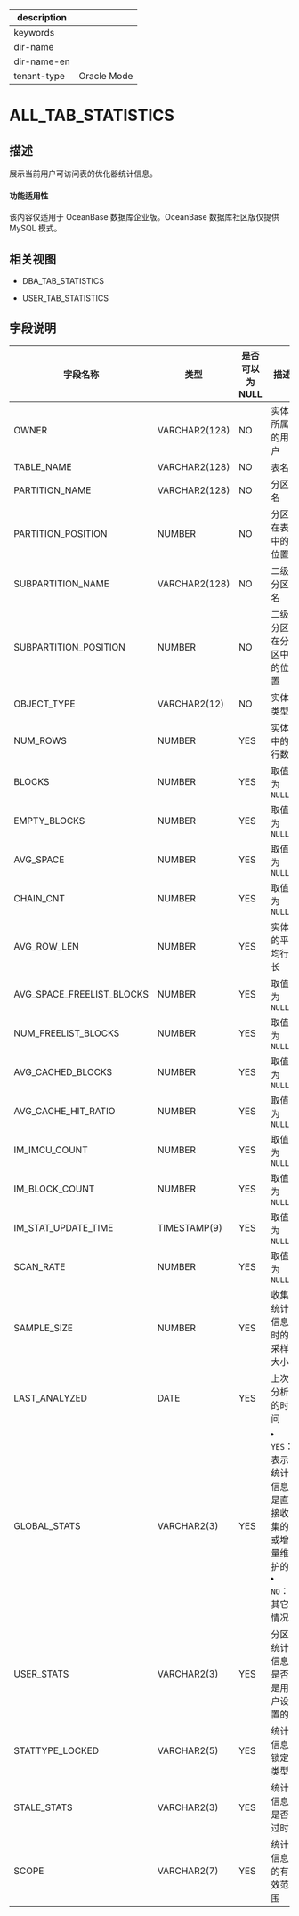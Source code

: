 |description||
|---|---|
|keywords||
|dir-name||
|dir-name-en||
|tenant-type|Oracle Mode|

ALL_TAB_STATISTICS 
=======================================

描述 
--------------------

展示当前用户可访问表的优化器统计信息。

  <main id="notice" >
    <h4>功能适用性</h4>
    <p>该内容仅适用于 OceanBase 数据库企业版。OceanBase 数据库社区版仅提供 MySQL 模式。</p>
  </main>

相关视图 
----------------------

* DBA_TAB_STATISTICS
  

* USER_TAB_STATISTICS
  




字段说明 
----------------------



|           字段名称            |      类型       | **是否可以为 NULL** |                                                               描述                                                               |
|---------------------------|---------------|----------------|--------------------------------------------------------------------------------------------------------------------------------|
| OWNER                     | VARCHAR2(128) | NO             | 实体所属的用户                                     |
| TABLE_NAME                | VARCHAR2(128) | NO             | 表名                                          |
| PARTITION_NAME            | VARCHAR2(128) | NO             | 分区名                                         |
| PARTITION_POSITION        | NUMBER        | NO             | 分区在表中的位置                                    |
| SUBPARTITION_NAME         | VARCHAR2(128) | NO             | 二级分区名                                       |
| SUBPARTITION_POSITION     | NUMBER        | NO             | 二级分区在分区中的位置                                 |
| OBJECT_TYPE               | VARCHAR2(12)  | NO             | 实体类型                                        |
| NUM_ROWS                  | NUMBER        | YES            | 实体中的行数                                      |
| BLOCKS                    | NUMBER        | YES            | 取值为 `NULL`                                  |
| EMPTY_BLOCKS              | NUMBER        | YES            | 取值为 `NULL`                                  |
| AVG_SPACE                 | NUMBER        | YES            | 取值为 `NULL`                                  |
| CHAIN_CNT                 | NUMBER        | YES            | 取值为 `NULL`                                  |
| AVG_ROW_LEN               | NUMBER        | YES            | 实体的平均行长                                     |
| AVG_SPACE_FREELIST_BLOCKS | NUMBER        | YES            | 取值为 `NULL`                                  |
| NUM_FREELIST_BLOCKS       | NUMBER        | YES            | 取值为 `NULL`                                  |
| AVG_CACHED_BLOCKS         | NUMBER        | YES            | 取值为 `NULL`                                  |
| AVG_CACHE_HIT_RATIO       | NUMBER        | YES            | 取值为 `NULL`                                  |
| IM_IMCU_COUNT             | NUMBER        | YES            | 取值为 `NULL`                                  |
| IM_BLOCK_COUNT            | NUMBER        | YES            | 取值为 `NULL`                                  |
| IM_STAT_UPDATE_TIME       | TIMESTAMP(9)  | YES            | 取值为 `NULL`                                  |
| SCAN_RATE                 | NUMBER        | YES            | 取值为 `NULL`                                  |
| SAMPLE_SIZE               | NUMBER        | YES            | 收集统计信息时的采样大小                                |
| LAST_ANALYZED             | DATE          | YES            | 上次分析的时间                                     |
| GLOBAL_STATS              | VARCHAR2(3)   | YES            | <li> `YES`：表示统计信息是直接收集的或增量维护的   <li> `NO`：其它情况    |
| USER_STATS                | VARCHAR2(3)   | YES            | 分区统计信息是否是用户设置的                              |
| STATTYPE_LOCKED           | VARCHAR2(5)   | YES            | 统计信息锁定类型                                    |
| STALE_STATS               | VARCHAR2(3)   | YES            | 统计信息是否过时                                    |
| SCOPE                     | VARCHAR2(7)   | YES            | 统计信息的有效范围                                   |


